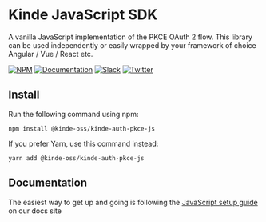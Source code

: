 # Kinde JavaScript SDK

A vanilla JavaScript implementation of the PKCE OAuth 2 flow. This library can be used independently or easily wrapped by your framework of choice Angular / Vue / React etc.

[![NPM](https://img.shields.io/npm/v/@kinde-oss/kinde-auth-pkce-js.svg)](https://www.npmjs.com/package/@kinde-oss/kinde-auth-pkce-js)
[![Documentation](https://img.shields.io/badge/Kinde-Docs-green.svg)](https://kinde.com/docs)
[![Slack](https://img.shields.io/badge/Chat-Slack-pink.svg)](https://join.slack.com/t/thekindecommunity/shared_invite/zt-1pwhkx0gg-se1H8nY9Y8CwAY6Ppzi~Nw)
[![Twitter](https://img.shields.io/twitter/follow/HeyKinde?style=social)](https://twitter.com/intent/follow?screen_name=HeyKinde)

## Install

Run the following command using npm:

```
npm install @kinde-oss/kinde-auth-pkce-js
```

If you prefer Yarn, use this command instead:

```
yarn add @kinde-oss/kinde-auth-pkce-js
```

## Documentation

The easiest way to get up and going is following the [JavaScript setup guide](https://kinde.com/docs/developer-tools/javascript-sdk) on our docs site

